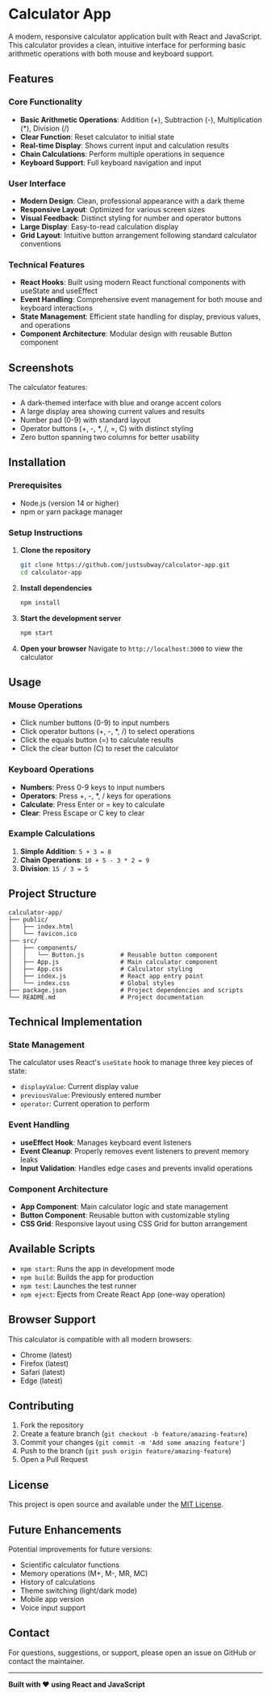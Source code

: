 # Calculator App

A modern, responsive calculator application built with React and JavaScript. This calculator provides a clean, intuitive interface for performing basic arithmetic operations with both mouse and keyboard support.

## Features

### Core Functionality
- **Basic Arithmetic Operations**: Addition (+), Subtraction (-), Multiplication (*), Division (/)
- **Clear Function**: Reset calculator to initial state
- **Real-time Display**: Shows current input and calculation results
- **Chain Calculations**: Perform multiple operations in sequence
- **Keyboard Support**: Full keyboard navigation and input

### User Interface
- **Modern Design**: Clean, professional appearance with a dark theme
- **Responsive Layout**: Optimized for various screen sizes
- **Visual Feedback**: Distinct styling for number and operator buttons
- **Large Display**: Easy-to-read calculation display
- **Grid Layout**: Intuitive button arrangement following standard calculator conventions

### Technical Features
- **React Hooks**: Built using modern React functional components with useState and useEffect
- **Event Handling**: Comprehensive event management for both mouse and keyboard interactions
- **State Management**: Efficient state handling for display, previous values, and operations
- **Component Architecture**: Modular design with reusable Button component

## Screenshots

The calculator features:
- A dark-themed interface with blue and orange accent colors
- A large display area showing current values and results
- Number pad (0-9) with standard layout
- Operator buttons (+, -, *, /, =, C) with distinct styling
- Zero button spanning two columns for better usability

## Installation

### Prerequisites
- Node.js (version 14 or higher)
- npm or yarn package manager

### Setup Instructions

1. **Clone the repository**
   ```bash
   git clone https://github.com/justsubway/calculator-app.git
   cd calculator-app
   ```

2. **Install dependencies**
   ```bash
   npm install
   ```

3. **Start the development server**
   ```bash
   npm start
   ```

4. **Open your browser**
   Navigate to `http://localhost:3000` to view the calculator

## Usage

### Mouse Operations
- Click number buttons (0-9) to input numbers
- Click operator buttons (+, -, *, /) to select operations
- Click the equals button (=) to calculate results
- Click the clear button (C) to reset the calculator

### Keyboard Operations
- **Numbers**: Press 0-9 keys to input numbers
- **Operators**: Press +, -, *, / keys for operations
- **Calculate**: Press Enter or = key to calculate
- **Clear**: Press Escape or C key to clear

### Example Calculations
1. **Simple Addition**: `5 + 3 = 8`
2. **Chain Operations**: `10 + 5 - 3 * 2 = 9`
3. **Division**: `15 / 3 = 5`

## Project Structure

```
calculator-app/
├── public/
│   ├── index.html
│   └── favicon.ico
├── src/
│   ├── components/
│   │   └── Button.js          # Reusable button component
│   ├── App.js                 # Main calculator component
│   ├── App.css                # Calculator styling
│   ├── index.js               # React app entry point
│   └── index.css              # Global styles
├── package.json               # Project dependencies and scripts
└── README.md                  # Project documentation
```

## Technical Implementation

### State Management
The calculator uses React's `useState` hook to manage three key pieces of state:
- `displayValue`: Current display value
- `previousValue`: Previously entered number
- `operator`: Current operation to perform

### Event Handling
- **useEffect Hook**: Manages keyboard event listeners
- **Event Cleanup**: Properly removes event listeners to prevent memory leaks
- **Input Validation**: Handles edge cases and prevents invalid operations

### Component Architecture
- **App Component**: Main calculator logic and state management
- **Button Component**: Reusable button with customizable styling
- **CSS Grid**: Responsive layout using CSS Grid for button arrangement

## Available Scripts

- `npm start`: Runs the app in development mode
- `npm build`: Builds the app for production
- `npm test`: Launches the test runner
- `npm eject`: Ejects from Create React App (one-way operation)

## Browser Support

This calculator is compatible with all modern browsers:
- Chrome (latest)
- Firefox (latest)
- Safari (latest)
- Edge (latest)

## Contributing

1. Fork the repository
2. Create a feature branch (`git checkout -b feature/amazing-feature`)
3. Commit your changes (`git commit -m 'Add some amazing feature'`)
4. Push to the branch (`git push origin feature/amazing-feature`)
5. Open a Pull Request

## License

This project is open source and available under the [MIT License](LICENSE).

## Future Enhancements

Potential improvements for future versions:
- Scientific calculator functions
- Memory operations (M+, M-, MR, MC)
- History of calculations
- Theme switching (light/dark mode)
- Mobile app version
- Voice input support

## Contact

For questions, suggestions, or support, please open an issue on GitHub or contact the maintainer.

---

**Built with ❤️ using React and JavaScript**